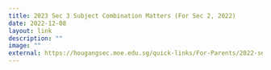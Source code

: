 ```yaml
---
title: 2023 Sec 3 Subject Combination Matters (For Sec 2, 2022)
date: 2022-12-08
layout: link
description: ""
image: ""
external: https://hougangsec.moe.edu.sg/quick-links/For-Parents/2022-sec-3-subject-combination-matters/
---
```





